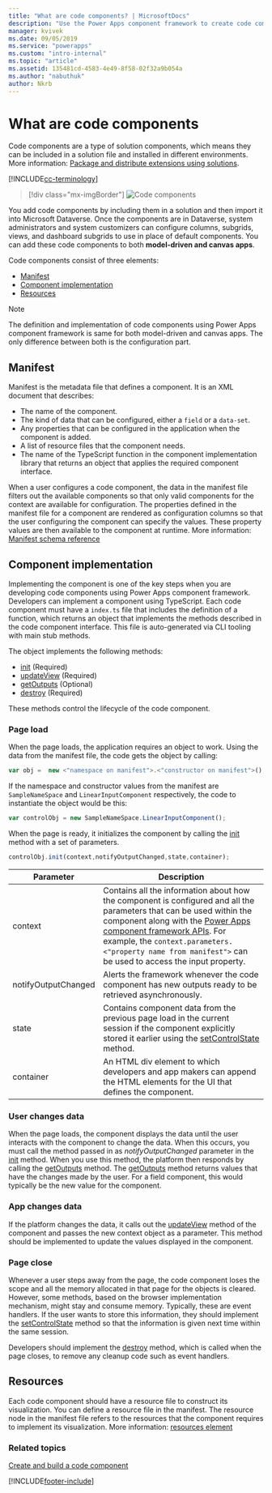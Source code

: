 ```yaml
---
title: "What are code components? | MicrosoftDocs"
description: "Use the Power Apps component framework to create code components to provide enhanced user experiences for users to view and work with data in forms, views, and dashboards."
manager: kvivek
ms.date: 09/05/2019
ms.service: "powerapps"
ms.custom: "intro-internal"
ms.topic: "article"
ms.assetid: 135481cd-4583-4e49-8f58-02f32a9b054a
ms.author: "nabuthuk"
author: Nkrb
---
```


# What are code components

Code components are a type of solution components, which means they can be included in a solution file and installed in different environments. More information: [Package and distribute extensions using solutions](/dynamics365/customer-engagement/developer/package-distribute-extensions-use-solutions).

[!INCLUDE[cc-terminology](../data-platform/includes/cc-terminology.md)]

> [!div class="mx-imgBorder"] 
> ![Code components](media/code-components.gif "Code components")

You add code components by including them in a solution and then import it into Microsoft Dataverse. Once the components are in Dataverse, system administrators and system customizers can configure columns, subgrids, views, and dashboard subgrids to use in place of default components. You can add these code components to both **model-driven and canvas apps**. 

Code components consist of three elements:

- [Manifest](#manifest)
- [Component implementation](#component-implementation)
- [Resources](#resources)

> [!NOTE]
> The definition and implementation of code components using Power Apps component framework is same for both model-driven and canvas apps. The only difference between both is the configuration part. 

## Manifest

Manifest is the metadata file that defines a component. It is an XML document that describes:

- The name of the component.
- The kind of data that can be configured, either a `field` or a `data-set`.
- Any properties that can be configured in the application when the component is added.
- A list of resource files that the component needs. 
- The name of the TypeScript function in the component implementation library that returns an object that applies the required component interface.

When a user configures a code component, the data in the manifest file filters out the available components so that only valid components for the context are available for configuration. The properties defined in the manifest file for a component are rendered as configuration columns so that the user configuring the component can specify the values. These property values are then available to the component  at runtime. More information: [Manifest schema reference](manifest-schema-reference/index.md)

## Component implementation

Implementing the component is one of the key steps when you are developing code components using Power Apps component framework. Developers can implement a component using TypeScript. Each code component must have a `index.ts` file that includes the definition of a function, which returns an object that implements the methods described in the code component interface. This file is auto-generated via CLI tooling with main stub methods.

The object implements the following methods:

- [init](reference/control/init.md) (Required)
- [updateView](reference/control/updateview.md) (Required)
- [getOutputs](reference/control/getoutputs.md) (Optional)
- [destroy](reference/control/destroy.md) (Required)

These methods control the lifecycle of the code component.

### Page load

When the page loads, the application requires an object to work. Using the data from the manifest file, the code gets the object by calling:

```js
var obj =  new <"namespace on manifest">.<"constructor on manifest">();
```

If the namespace and constructor values from the manifest are `SampleNameSpace` and `LinearInputComponent` respectively, the code to instantiate the object would be this:

```js
var controlObj = new SampleNameSpace.LinearInputComponent();
```

When the page is ready, it initializes the component by calling the [init](reference/control/init.md) method with a set of parameters.

```js
controlObj.init(context,notifyOutputChanged,state,container);
```

|Parameter|Description|
|---|---|
|context| Contains all the information about how the component is configured and all the parameters that can be used within the component along with the [Power Apps component framework APIs](reference/index.md). For example, the `context.parameters.<"property name from manifest">` can be used to access the input property.|
|notifyOutputChanged |Alerts the framework whenever the code component has new outputs ready to be retrieved asynchronously.|
|state|Contains component data from the previous page load in the current session if the component explicitly stored it earlier using the [setControlState](reference/mode/setcontrolstate.md) method.|
|container|An HTML div element to which developers and app makers can append the HTML elements for the UI that defines the component.|

### User changes data

When the page loads, the component displays the data until the user interacts with the component to change the data. When this occurs, you must call the method passed in as *notifyOutputChanged* parameter in the [init](reference/control/init.md) method. When you use this method, the platform then responds by calling the [getOutputs](reference/control/getoutputs.md) method. The [getOutputs](reference/control/getoutputs.md) method returns values that have the changes made by the user. For a field component, this would typically be the new value for the component.

### App changes data

If the platform changes the data, it calls out the [updateView](reference/control/updateview.md) method of the component and passes the new context object as a parameter. This method should be implemented to update the values displayed in the component.

### Page close

Whenever a user steps away from the page, the code component loses the scope and all the memory allocated in that page for the objects is cleared. However, some methods, based on the browser implementation mechanism, might stay and consume memory. Typically, these are event handlers. If the user wants to store this information, they should implement the [setControlState](reference/mode/setcontrolstate.md) method so that the information is given next time within the same session.

Developers should implement the [destroy](reference/control/destroy.md) method, which is called when the page closes, to remove any cleanup code such as event handlers.

## Resources

Each code component should have a resource file to construct its visualization. You can define a resource file in the manifest. The resource node in the manifest file refers to the resources that the component requires to implement its visualization. More information: [resources element](manifest-schema-reference/resources.md)

### Related topics

[Create and build a code component](create-custom-controls-using-pcf.md)


[!INCLUDE[footer-include](../../includes/footer-banner.md)]